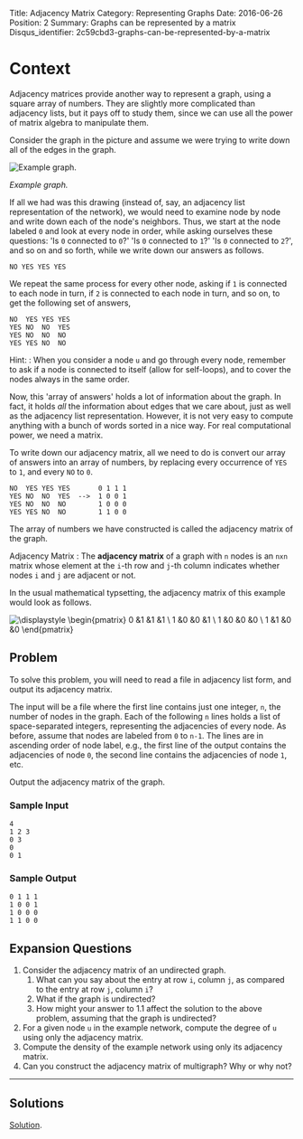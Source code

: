 Title: Adjacency Matrix
Category: Representing Graphs
Date: 2016-06-26
Position: 2
Summary: Graphs can be represented by a matrix
Disqus_identifier: 2c59cbd3-graphs-can-be-represented-by-a-matrix

# Context

Adjacency matrices provide another way to represent a graph, using a square
array of numbers. They are slightly more complicated than adjacency lists,
but it pays off to study them, since we can use all the power of matrix
algebra to manipulate them.

Consider the graph in the picture and assume we were trying to write down
all of the edges in the graph.

<div class="img-desc">
  <p><img src="/images/adjmatrix.png" title="Example graph."></p>
  <p><em>Example graph.</em></p>
</div>

If all we had was this drawing (instead of, say, an adjacency list
representation of the network), we would need to examine node by node and
write down each of the node's neighbors. Thus, we start at the node labeled
`0` and look at every node in order, while asking ourselves these
questions: 'Is `0` connected to `0`?' 'Is `0` connected to `1`?' 'Is `0`
connected to `2`?', and so on and so forth, while we write down our answers
as follows.

```
NO YES YES YES
```

We repeat the same process for every other node, asking if `1` is connected
to each node in turn, if `2` is connected to each node in turn, and so on,
to get the following set of answers,

```
NO  YES YES YES
YES NO  NO  YES
YES NO  NO  NO
YES YES NO  NO
```

Hint:
: When you consider a node `u` and go through every node, remember to ask
if a node is connected to itself (allow for self-loops), and to cover the
nodes always in the same order.

Now, this 'array of answers' holds a lot of information about the graph. In
fact, it holds *all* the information about edges that we care about, just
as well as the adjacency list representation. However, it is not very easy
to compute anything with a bunch of words sorted in a nice way. For real
computational power, we need a matrix.

To write down our adjacency matrix, all we need to do is convert our array
of answers into an array of numbers, by replacing every occurrence of `YES`
to `1`, and every `NO` to `0`.

```
NO  YES YES YES       0 1 1 1
YES NO  NO  YES  -->  1 0 0 1
YES NO  NO  NO		  1 0 0 0
YES YES NO  NO		  1 1 0 0
```

The array of numbers we have constructed is called the adjacency matrix of
the graph.

Adjacency Matrix[](#adjacency-matrix)
: The **adjacency matrix** of a graph with `n` nodes is an `nxn` matrix
whose element at the `i`-th row and `j`-th column indicates whether nodes
`i` and `j` are adjacent or not.

In the usual mathematical typsetting, the adjacency matrix of this example
would look as follows.

![\displaystyle \begin{pmatrix} 0  &1  &1  &1 \\ 1  &0  &0  &1 \\ 1  &0  &0  &0 \\ 1  &1  &0  &0 \end{pmatrix} ](http://quicklatex.com/cache3/40/ql_c359dd3fc22df3ab137f67304fac0340_l3.png "\displaystyle \begin{pmatrix} 0  &1  &1  &1 \\ 1  &0  &0  &1 \\ 1  &0  &0  &0 \\ 1  &1  &0  &0 \end{pmatrix} ")



## Problem

To solve this problem, you will need to read a file in adjacency list form,
and output its adjacency matrix.

The input will be a file where the first line contains just one integer,
`n`, the number of nodes in the graph. Each of the following `n` lines
holds a list of space-separated integers, representing the adjacencies of
every node. As before, assume that nodes are labeled from `0` to `n-1`. The
lines are in ascending order of node label, e.g., the first line of the
output contains the adjacencies of node `0`, the second line contains the
adjacencies of node `1`, etc.

Output the adjacency matrix of the graph.

### Sample Input

```
4
1 2 3
0 3
0
0 1
```

### Sample Output

```
0 1 1 1
1 0 0 1
1 0 0 0
1 1 0 0
```

## Expansion Questions

1. Consider the adjacency matrix of an undirected graph.
    1. What can you say about the entry at row `i`, column `j`, as compared
       to the entry at row `j`, column `i`?
    2. What if the graph is undirected?
    3. How might your answer to 1.1 affect the solution to the above
       problem, assuming that the graph is undirected?
2. For a given node `u` in the example network, compute the degree of `u`
   using only the adjacency matrix.
3. Compute the density of the example network using only its adjacency
   matrix.
4. Can you construct the adjacency matrix of multigraph? Why or why not?

--------------------------------------------------------

## Solutions

[Solution](https://github.com/Leockard/erdos/blob/master/solutions/reprs/adjmatrix.py).
